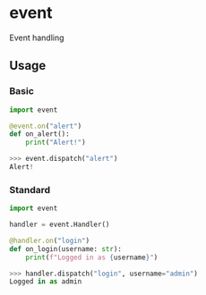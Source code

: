 # event
Event handling

## Usage

### Basic
```python
import event

@event.on("alert")
def on_alert():
    print("Alert!")
```

```python
>>> event.dispatch("alert")
Alert!
```

### Standard
```python
import event

handler = event.Handler()

@handler.on("login")
def on_login(username: str):
    print(f"Logged in as {username}")
```

```python
>>> handler.dispatch("login", username="admin")
Logged in as admin
```